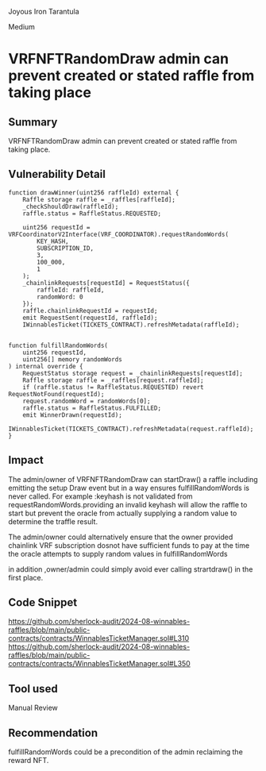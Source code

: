 Joyous Iron Tarantula

Medium

# VRFNFTRandomDraw admin can prevent created or stated raffle from taking place

## Summary
VRFNFTRandomDraw admin can prevent created or stated raffle from taking place.
## Vulnerability Detail
    function drawWinner(uint256 raffleId) external {
        Raffle storage raffle = _raffles[raffleId];
        _checkShouldDraw(raffleId);
        raffle.status = RaffleStatus.REQUESTED;

        uint256 requestId = VRFCoordinatorV2Interface(VRF_COORDINATOR).requestRandomWords(
            KEY_HASH,
            SUBSCRIPTION_ID,
            3,
            100_000,
            1
        );
        _chainlinkRequests[requestId] = RequestStatus({
            raffleId: raffleId,
            randomWord: 0
        });
        raffle.chainlinkRequestId = requestId;
        emit RequestSent(requestId, raffleId);
        IWinnablesTicket(TICKETS_CONTRACT).refreshMetadata(raffleId);


    function fulfillRandomWords(
        uint256 requestId,
        uint256[] memory randomWords
    ) internal override {
        RequestStatus storage request = _chainlinkRequests[requestId];
        Raffle storage raffle = _raffles[request.raffleId];
        if (raffle.status != RaffleStatus.REQUESTED) revert RequestNotFound(requestId);
        request.randomWord = randomWords[0];
        raffle.status = RaffleStatus.FULFILLED;
        emit WinnerDrawn(requestId);
        IWinnablesTicket(TICKETS_CONTRACT).refreshMetadata(request.raffleId);
    }

## Impact
The admin/owner of VRFNFTRandomDraw can startDraw() a raffle including emitting the setup Draw event but in a way ensures 
fulfillRandomWords is never called.
For example :keyhash is not validated  from requestRandomWords.providing an invalid keyhash will allow the raffle to start but prevent the oracle from actually supplying a random value to determine the traffle result.


The admin/owner could alternatively ensure that the owner provided chainlink VRF subscription dosnot have sufficient funds to pay at the time the oracle attempts to supply random values in fulfillRandomWords

in addition ,owner/admin could simply avoid ever calling strartdraw() in the first place.
## Code Snippet
https://github.com/sherlock-audit/2024-08-winnables-raffles/blob/main/public-contracts/contracts/WinnablesTicketManager.sol#L310
https://github.com/sherlock-audit/2024-08-winnables-raffles/blob/main/public-contracts/contracts/WinnablesTicketManager.sol#L350
## Tool used

Manual Review

## Recommendation
fulfillRandomWords could be a precondition of the admin reclaiming the reward NFT. 
